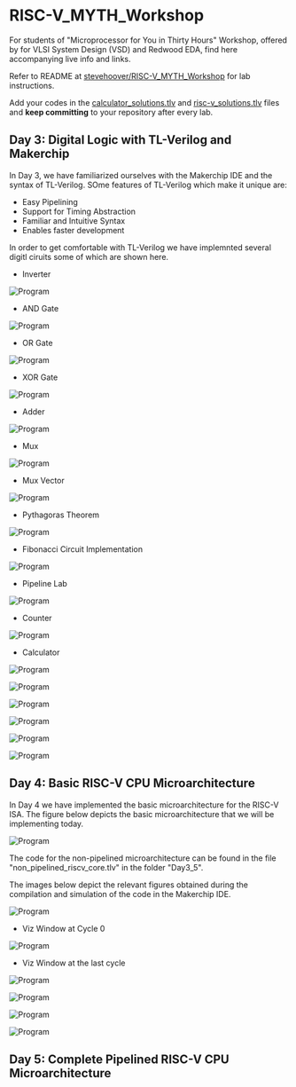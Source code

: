 # RISC-V_MYTH_Workshop

For students of "Microprocessor for You in Thirty Hours" Workshop, offered by for VLSI System Design (VSD) and Redwood EDA, find here accompanying live info and links.

Refer to README at [stevehoover/RISC-V_MYTH_Workshop](https://github.com/stevehoover/RISC-V_MYTH_Workshop) for lab instructions.

Add your codes in the [calculator_solutions.tlv](calculator_solutions.tlv) and [risc-v_solutions.tlv](risc-v_solutions.tlv) files and **keep committing** to your repository after every lab.

## Day 3: Digital Logic with TL-Verilog and Makerchip
In Day 3, we have familiarized ourselves with the Makerchip IDE and the syntax of TL-Verilog. SOme features of TL-Verilog which make it unique are:

* Easy Pipelining
* Support for Timing Abstraction
* Familiar and Intuitive Syntax
* Enables faster development


In order to get comfortable with TL-Verilog we have implemnted several digitl ciruits some of which are shown here.

* Inverter

![Program](../Images/inverter_example.png)

* AND Gate

![Program](../Images/and_gate.png)

* OR Gate

![Program](../Images/or_gate.png)

* XOR Gate

![Program](../Images/xor_gate.png)

* Adder

![Program](../Images/adder_example.png)

* Mux

![Program](../Images/mux_example.png)

* Mux Vector

![Program](../Images/mux_vector_example.png)

* Pythagoras Theorem

![Program](../Images/pythagorean_example.png)

* Fibonacci Circuit Implementation

![Program](../Images/fibonacci_ciocuit_implementation.png)

* Pipeline Lab

![Program](../Images/lab_pipeline_example.png)

* Counter

![Program](../Images/counter_results.png)

* Calculator

![Program](../Images/pipeline_counter_and_calculator.png)

![Program](../Images/calculator_output.png)

![Program](../Images/final_calculator_diagram.png)

![Program](../Images/calculator_final_viz_window.png)

![Program](../Images/calculator_final_waveform1.png)

![Program](../Images/calculator_final_waveform2.png)

## Day 4: Basic RISC-V CPU Microarchitecture
In Day 4 we have implemented the basic microarchitecture for the RISC-V ISA. The figure below depicts the basic microarchitecture that we will be implementing today.

![Program](../Images/basic_microarchitecture.png)

The code for the non-pipelined microarchitecture can be found in the file "non_pipelined_riscv_core.tlv" in the folder "Day3_5".

The images below depict the relevant figures obtained during the compilation and simulation of the code in the Makerchip IDE.

![Program](../Images/diagram_not_pipelined.png)

* Viz Window at Cycle 0

![Program](../Images/viz_initial.png)

* Viz Window at the last cycle

![Program](../Images/viz_final.png)

![Program](../Images/waveform_not_pipelined1.png)

![Program](../Images/waveform_not_pipelined2.png)

![Program](../Images/waveform_not_pipelined3.png)


## Day 5: Complete Pipelined RISC-V CPU Microarchitecture

